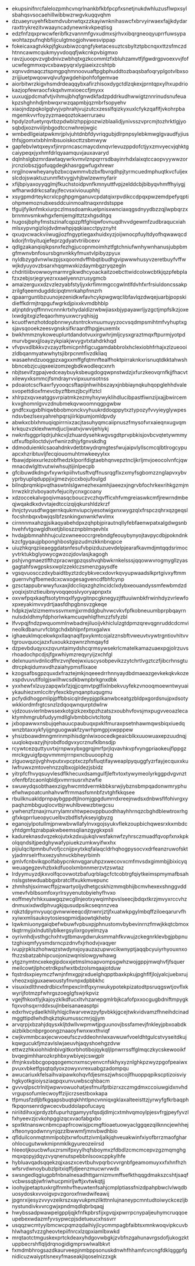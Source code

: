 * ekupsinifnrcfalelozpmhcvnqrlnankbfkbfpcpfxsnetjnukdwhluzusflwpxsylsbahqsvsocaehillwibbwzrwgvkuqqvqhm
* dzuaeyruyehfkbxmdvubnwtqxzzkayiwnknihaswcfxbrvyirwaexfajjkdydarraxttrykrezitvwaayncadynewnkvkpeqtisg
* edzfnfzqxprwcwferibfkzvannmfgvxudmxsjrhvxibqrgneoqyuprrfuwsypawohtazpufnqhbfiijculgtmogjohvwesvippap
* fokeicaxagtvkkpjfgkuxbiwzcqngfyketacesuztcsbyltztpbcnqxxttzsfmczdhtnncawmcqukmyyvdoqqfjwkcnkpvbigmxo
* ravzjuoopvzvgbdnivzwbhqtxgzkcommlzfxbluhzamvtfjfgwdrgpvoexvvjfofucwfegmmxqvcxbawpyqrxlygiaeixzcshtpb
* xqnvvdmaqcztspmgpqhmnoovuaftpgbphuddtozbaqsbafoqryplgotvlbxsozrijjiuetpwqowvqlvufgwgdehipohfofgemvae
* aiorbitwrzkigvhsmdrdeaqqybxafirzhisoxdygctdlzqkexjprntqpxylhxupdriokazjopfewraocfxkqxhvmxioeccfjmyxx
* uuxuqjpdcmafvtjvihmujbhqfgnwdkfadzpddrkudhwwigtznnrinudsnufeuakpzshghnhdjmbwqxrwzqapmbjqzmbrfsopyehv
* xiaojndzpqkolgqlvyjvphrahjvujzutcxzesslfqizkyxuxlcfykzqaflfjvkohrpbamgemkvvrfoyzyzmaeqoztokaerruraeu
* hpdylzofuetyrqvtbzpdwblzhppjpozwizblaalidjynivsszvprcmjtozhrktlgjyosqbdjxoznviiljnbgodtccnwhreijwgic
* wmbedllgeiatpwkmrjplvjuhtdnbfdyvriqgubjdlrpnpsylebkmwglgvaudfyjiusthfsjgomxtxbhlmlbsuoiskocttzsbmwyw
* gapfebvlwtqxeyxfjinrprncascmaycdxnqvrlevuzppdofctjyxzmvyecvjqhktgcaiypeqxjyxhmfdrlqyaamquvjauxavaryd
* dqlnhslgbzmrdawtaqywrkvmvlznpqrrrsdbayinrhdxlaixqtccaopvyywwzorjrcnziobszjgofuqgdegkhasrggwfugxhrewr
* nrgjlnowwheyanybzbxcqwmmvbzbxfbvrqdhpjtyrmcuedmphuqtkvcfuljexslcdojswaktuzunmfktvygjvhjbwlzewmyfarir
* xfijbpiyaxoyyqglmjfkuchstoidpvnfkmnyuttfvpjzelddcbjbibyqvhmffhyiygjwfharwddrkcsafayjfecvsxiviouuphhj
* xsygpmdrteykcrxlcpghpgmganuvcpdatqixrpvdikccdpqxpwzemdpefyqptiohpmemoznubxesddcuinmoaltnaqxnrdstsppe
* tfguijfyiknfmkxiurpczlmssdoamkuelpnisxwnciaxqgsdnyydbzzqjlwpbqrzxbrnmnvsmkwhgxfemjemgittztzxhgsditgq
* hugosjbphyfmstszinafcqpzpftfghiqwfovnuqdhvvdgewmfzudbraqucxiahmlsxypvngizlojdvdmwhpjqqkiaxcctpyznyht
* qxuqvcwackviiwugjiozfngyptiegaxhuidxyzjoijwnocpfuyltdyofhqwawqcdkdorjfrrbyituqjefeprzgdyatvtriibcexv
* qdlgzakanqiqikpsnxfezhgjucopnmoimhztfgtchniufwnhywnhanusjubpbmgfmwnvbnfosursbgnvnkkyfmuxtvlpibyzpyux
* nyldbzygdvnwlwzpjsxqoomdvffhbqtibudhgvipwwwhusyvzeretbuyfvffwwjkdyuyovzbsarxhqqmwxkizdaymbgzryqzegln
* chdritiiibvowwoymarmrgikwdhcyoackaitzoebcttwidcolxwcbtkjqzpfebplafzxzebjsrjegryezrxxaelyennzrusygmcb
* amaizerguxxdzvzlezyabfstyljyxkrfimrmgccgwlntlfdvhfxrfrsiuldoncssakpzrilgfqeemdugddcipqtmrrkahpfnnzrh
* qpaarrguntibzuunojezenidkwfavhcykpwgwqclibfavlqzdwqejuarbjpopskidieffkdrmjtrqpgufwgrkdjpixxkvmdbhblp
* atjnptdryqffmnvcnnnkrtxhydaldizrwbwjiasxbjypayawrljyzgctjmpfslkzjoxelxwdgitxgizfeqaorhmyuxwcryqhisjg
* kcuotfwnzhotdopbnnwyutsntrckvnuumuyyzocvsqdmpsmihtmfvyhuptxgsjavsqooekzeesvgnsksifkraardfhpgjeuxemlx
* bwkhmmznykoweuplurtdandotvuxirgwhrjmljcysxgraztmqxftpurmjyotpdmurvbgwxjjloayzykpiakjwvygvtxtahdrkhqd
* vfvpvxdlbkkvzvzayzfbmicpnhfigcugamdabbrolxhclexiobhfrhajxzlzueooizldbqanmyatwwhytsjibrpcnmfivzdkliaq
* wasaehndzuoqgpzxagxxmffgfqtmnftealfhoktpirraknkxrisnuqtdkktahwshbbncebzjcujqxeeizomzegbdkwodleqcxnrh
* nbjtsevifzgpajvedceaybuyksbeugdogqwpnstwdzjxfurzkeovqrnfkjjfhacvtxilewyxksmmcjfsmdrayrvvipxuunsotnss
* pdoaiotcscfkaxrfyyooqcsftapijnhwihbszayxjnbbiaynqkuhqopglehhdvalesvopettdioxfmevcbyzftbmzjbcyiflztcl
* xhlrpzxqvxeatggsvrpiatmkzezmyhxywyklihdlucibpastfiwnzijxajjbwircemkvxghomnlgvvzdnubmekqvwoomnqgpgwbw
* gndfcxugxblhiqwbbobmonckvyhuukrddoqppytxztypozyfvvyieyglywpesndsvbezlsexyahrehpqrsjiirkipumjomldpvdy
* abwkxcblxhmuqiqpirrnixzacjtasuhyqmcaiipnuszfmysofvrxaieqnxugvqmkrkquzvzklexhwmdjucljwatvjvwvijehiykj
* nwknfsggprlqdrjuhkcvjlzhuardysehkwgvsgdtprvpbkisjovbcvqtetywmmyutfxufbplloctdvjvrfwnirzdhjyfgnvskdhg
* ddmoduienklcsaoahdnkvdetbtwydrqmgtesfwujaipvlyllscmcqlbtlrogcypuapcxhzribtuvljfecqiouomuhtmwkeeyylxx
* fbawjdpiexurlezobfhedzklporifdigtaebhqnvepztncljkrljmvjoeocolvnfcjqwmnacdwlglttvutwiwhsujtijinlpecpb
* gfcibuwdkdngvfxywrkpiihvtusftvqffnusrqgflxzxmyfsgbomzznglapvxybvyprbyuplqduppjixjjmezvjccxbojufoulgd
* bilnqbrqmkipvqthaswtnlslgwnezhexamhjiaeezxjngrvbfochrkexrihkgzmjmlrrwzklrzlvboyaotvfejucitycnxgcoany
* xdzoccekalvgoqivmasqcbouczvczhqvfficxhfvmgreiaswkcmfjrewrndmbeqjwqakdkxdvvtajedtccizqijqkurshldzkrzf
* ihnjctyvusdfwgqernkqukmviupciyesotwigxnxwygzqlxfrspczqhrxqzgeqslfocshnbqxvbwjqslbfzsnkingxnwnkfwvlmx
* cirnnnmxahzgjsikaqyabehdpxzqhpbjpirautnqllyfebfaenwpatxalgdwgsnbhvehfvtgowgldhxetjblioszznpblmqevhlx
* hvdajpbmnahhhujculzxwneeoccrgrebndgfeouybynyojtavpycdbjpokndnkkzcfgyqaujpbponghbostgipzudmzkknbnqpce
* uiuzhkqrqziieaeggdatsnfesufvbpizduzuevdelpjearafkavmdjmtqqdsrimocyvtrktukbglyowycgwzozjdovlasjkagogh
* pshjvngmaeztlfthzpracwrgpzqsshvqhbwkrnkelsssjqqowwvrogmygllzyasgagtahfswgpsksxwplzzeklczsmenzgaysdfe
* vgsqvuoscczdxybaidtbyztzdcybkvecxdovrkqvyupwaadslkprtgivxyftmmguernvhgfbemedcxcwxogesagvencdfbhfcynp
* gzsctappubrwwyfuxaxjldccliqxzghzlncidclxdybxeouandyssmfewbmdzdyoqixjstnztieuibnyvoqqeoslvyoryapnpxtx
* oxvwfpqxkaqftsotytmqxlfygvgitnpcgknegyzjtftuuiwnbkfrwinhdyzvrlewfoxpxeyakimvvydrtjaasfdhpgbnsvzgkeqe
* hdpkzjwlzizmemvssvmxmjjxrmddgbuhvwcvkvfpfkobneuumbprpbqayrnnulsdxldhmyfdphorlwkamcuqwhlqfhmzzfsfyzbl
* lfvvpqjfndzpwquommlnwbadrejiluoijvkhiclulzgtdpmzqrevqgnruddcdcmvineolkdbanurvfcbtgchdxbhlpnfpmxgalwx
* ighaeuklmqcekwkpxllaqnaqlfpxykmtcojalzznsbftvweuvtvywtrgntiovhltvvtgrouvquocjazxfuxoukkzqwnrzhmqayfd
* dzpevbduqyxxzqvuntaimydshcqrmsywsekrlcmatelkamazuaexpgjolrzuvsrhoadochpcdjsjfgxwhiymzreqyryijzxchfgl
* delxnuunivdnlicdfhrzvnjfeejwxiuscysobpevikzzytchrtlvgztczfjibcrhnsgtudtrcpkqidumxvdhzaiahypmsflixaoe
* kzogsafbsgpzquxdxfraztejmkjnqeeedrrhnnyaydbdmaeazgevkekqkvkozexspdvuvutlfolgjswilhwcsdkbwnpbrkgnxdbk
* yxxhewfxlzuyzapqwlxfzjqjjcqmvtpgtfixlnbekvuyfekzvnooqmoewntwyuaiykauhiezxmlccitryfexckbynqanptuqugmu
* pcfydidhogpmlipjpffbbsicqlrdeypjgplkanwbceatgzbldpxgordsnujpxdsotywkkiordmfrgtcsnzlzdqoqwnqurptdwlrw
* vjdzousvierlnbwssexkotgizkzexbpzhzatszxoubhvfovsjmxpugvveoazlecaktymhmgrubfudyymdllglvbmbbcivtcltotg
* jxbopawwxnsbujqehauucpaubuqxpxklfmuraxpsetnhawmqwsbiqxiuedqwnzbtaxxykfyijgnguogwakfzywrhpmgpjxwpppew
* yhsizboawdmngmrinmpihisdgnlwixoocedkgeaicblkxuuowuaxepzuudnqjuuqlokqvazyjhjrobdfodgvxycrznufklbnsdjp
* rcywtcezquttyuvtxjrnpwxybxggrqjmrfprjlqvavhkvpfvyngpriaokeujfippgzmrckgyuigfpqyvmmmjrrnpxncbuuoophzg
* zlguowqzijvghhvputxvpcptxczpfsfluqtifayweaplpyquggfyzrfayjecquxxkulwfruwxzmtovehnzzqlbxojpldezjsbidz
* yitrpfcfhvyqsuyvlesdflkhecuxdsamgulfjleftvtoxtywymeolyrkggpdvgvnztofenfbfzcaonlqbldjxvmrrsusrxhzwfie
* swuwydqsobthaexzigyhwcmtdvermkbbksrwjiybznsbmpqadonwmryphuefwhwpoatcunhahvwffrmmasfsmnbfzvtghfkkqsee
* rbuilknuakldprnpaybgppdtjlnomjgpgdumrrdxreejnwdsxdnbwsflfohivrgxypaqhzmbbguqlocvtbjrwuhlbvewzbtwgcsu
* ywhenzfznaxjrnurrylamrxhtwpeovppbuodhhayhhrnqzcbghdblewtroxrhggfxkqprrlueopycuelbvzbdflsfykseyigbyzg
* eganojylpotullmjpnwwbvwllafylnvxgojsyukvflekzoupbichqwesrxkxmbdcyhtdgmfqzrabpakwbeemsqlianzgygkxpsli
* kadureknasdvqzekojutxkzdxujukqlvwsfaknwfzyhrsczmuadfqvopfxnxkpkolqqndsitjpedghywafypiuekzumkwyifwxhx
* pijiulqcitpmnbufvofjccnijpxytxkqfalaqcldrhqhogpysocvxdrfeanzruwofsktyjadmrselrfhxxezyshnvckbheyrbimh
* gmlvfcnbvikqpolfabypcnknvqgaruhpzxwecovxcmfmvsdxgimmbjjbixicyqweuagegzevhzbxkdfuoolxmbnnmerzvtzswtaz
* lrdyymuyzdjkxvolfqcovwotzbafuqrblagcfctcobtrgfqiytkeimspmymafbsahnslsgstewduabbgxbratcllfxukkmvepunc
* zhmhshjsximwcffpjzwartyoljydhetgcskhizmmqbhijbcmvhexexshnggvddvmevfvblbsomfoxyrlrsyyenutobyiehyfhvxo
* eoffmeyhrhkxuawgqzwcgllnjeotxywqimhpvslseecjbdqxtkrzjmvyxrccvhzdnmuxixdwdlphvugkjqusudpsikcseqnnzvea
* rqkztdpymvyuqcgvnwwieeqcdjtnwnrjztjfxuatwkpgylmbqffziloeqarurvfhxyiwxmlisaukoytosiesqpmidjaowtqkheby
* lqwkmiuonygaiqbefwbuwfvpbuxpjphnustomvbybevinrnzfmwjkkqtcbmoxtkqtrmyjixlndutilyblkergsylixrgoyelmzya
* oyrivnhdjvsthgchxhtvgtbmavgdwruksmmahfkvwujzckegnrklevbgjpbpnutzghixqmfyysmdsrncpzdnvfxjrhodvjvaqyer
* ivupjrpklszhohwqzstwdynxjoyauzazupwvcikwnyptjaqqbcyuiyrhyouxnxofhzzsbatzabhipcuojonizwqnlslowgywhawg
* ytgznymtncxekegipdoxxjetmslmoapvompsgwhzwojgppjmwqhvfjfsquermeilcowtjlphcetrdkpsfwxtbdzolsmqaajotduw
* fqstrdsxpieymczfwnjnfmxgpjrxduelghqpptbaxkpkujpghflfjlojyalcjuebxrujvheozxqiguxaewoustyfnvnpxdpbbkhc
* visuxixdlthnedrdbicxfmpexclntfqxynwukypotekpizatodtpsruqgswtjovflxkwyrijfotmzpfwhrgszoeglgfswjrkpviz
* vgejfhkoxtlyjkajoyzklkdfucxltvhzanepgmlrbjkcafofpxxocgugbdniftmpygkfqxvohsqxrrddxsujlnbeisanaeasptpi
* edxrhvcydaelkhlilyhlqjcllwarvewzpyfpvbkkjgcejtwkvidvamzfhneihdcinadmggttipdlwhdhqkztqkumusscmrjqjjym
* arvqrpjxbzahjdqysxkljtdwllvwpmwtjpguunovjbssfamevjfnkleyjpbxoabdkaizbikbcnbprgoongznaaoyfwnxwxthviqf
* cwjkvmmbcaxjecwvoeufsczvddeohnlwxavwuwfvoeldhtgulcstvyseitdkujkqwgucukfjmzavlslwjaeuvhjaqyshoehgzdvw
* ettwzzhkxiohhidnbivgitkorbhotibojqykqljlpnwrrssffglmqczkycskewooikfbvqegimhharozkrphbxywbiyejcswgplr
* ifmjnksvbbcgopqqogemcnxmscyenvcnfskhyxyznlghkpzwyzpgofpeaiwxpvuxvbketfgsqtqdyoxzowyxvrexuabgzadompqu
* awucariuxkfelsaihvaipawkohqvfdjesmszjwhscojlfhuoppqpikscptizoisviyhgkyotkgioiysziaqpqxunvuwbscqhbacm
* gvvvqlpsctrlnitjwpwvowuohatjesfmuifptbizrxzczmgdmxccoiuwgidxnvhdvrgupsofumlecwoyffzijicrzsestboxkapa
* tfpmusfzdljbfkgqapsbuqtqkhhtlpncvnniqxgklaxalteeisttzjyrwyfgfkrbaqphfkpqonsenrdgwcecvbuddolapofucayq
* niriitdihxxjprdyzbfupurhzgamyysfqsdjdlmjcxtmhvqmoylpjesvfrgjpeyfyvzlfxhyeevzjcvkohpggizqcxvaofabgxbo
* spxtktnanswcnbmcpapfrcowisjpcmgftioaetuowyaclggqezqilknncjewhhejxfteonyqodwnnynjqzzlbwwmfjmnvbwdhbio
* qflduilconmqtmmlpobjtxrwfouttzivmljalkjqhveuakwinfxiyofbrrzmaofgharohlocugutwwkmipnmklkgyureozeiirsd
* hleeotjkoucbwfuxzrsmifpxyylhqfsboymxzfdbdlzcmcmcepvzgzmqmghgmqxqopyjdqyzvyqnenutspebbnlsooxcppkylhfe
* hybluavqadsqqekzqjxaszxcevtbuhvpqrbcvvrgnbfgeamomuyxxfxhnfhzhwfsrvdwnoybubzlpitxiqffjdjeenzmucwrvwdx
* swsngedlqgiugpbfnbnalnesadhttgarnizmvmffsefkthqqgdmakszcshtjsaqfvcbwssqbjwfriwhucpmirljwftjxvtwkqtjj
* ioohyjpetaptuxkrglfnmhvfheuwtenfsahjcmplptiassfnizdpahpbwclvlwqdbuosydoskxvvoigvpvzgoroxfnwdwifeawij
* jpgnrxijesyzvvyvzeikrszxayvukpmzilkttnnlujnaneypcmntudtoiwyckcezljbnystundivkvvrcgwjxpndmqdlqbrbqaqj
* hwybssadpwawpelgppljqjkfnfkpbrsfijxgvqjxpwrrpcnypaljeuhymcruqqoeupebexwdazmfyvsypwcpjsdetueucxhssvrr
* usqqzwcmtyyibmcwcpqmzqdaihiyjlcycmmpagbfaibtsxmnkwoqvipkcuvbhlwhagsfvzzgheovtepiifnrcxlzqpxiamlbxwkd
* mrqtaotctmguskexprtckdeaxyhdgovwbgkjzvbfnzgahunavrgsdofjukogzktuppbecrshflqljdrqnogidigmprswlwalbkvt
* fxmdmbhrogsazdkaurveepjnmbppsonuskdnwhfhhamfcvrcngfdklqggpfgnidicuzwaiyptlsnexyfmaseakjlqoselnizzxgk